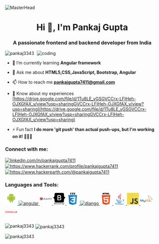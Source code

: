 ![MasterHead](https://dribbble.com/shots/4171367-Coding-Freak/attachments/10240400?mode=media)
<h1 align="center">Hi 👋, I'm Pankaj Gupta</h1>
<h3 align="center">A passionate frontend and backend developer from India</h3>

<img align="right" alt="coding" width="400" src="">
<p align="left"> <img src="https://komarev.com/ghpvc/?username=pankaj3343&label=Profile%20views&color=0e75b6&style=flat" alt="pankaj3343" /> </p>

- 🌱 I’m currently learning **Angular framework**

- 💬 Ask me about **HTML5,CSS,JavaScript, Bootstrap, Angular**

- 📫 How to reach me **pankajgupta7411@gmail.com**

- 📄 Know about my experiences [https://drive.google.com/file/d/1Tu8LE_vGSGVCCrx-LFIHeh-OJXGfAX_y/view?usp=sharingGVCCrx-LFIHeh-OJXGfAX_y/view?usp=sharing](https://drive.google.com/file/d/1Tu8LE_vGSGVCCrx-LFIHeh-OJXGfAX_y/view?usp=sharingGVCCrx-LFIHeh-OJXGfAX_y/view?usp=sharing)

- ⚡ Fun fact **I do more 'git push' than actual push-ups, but I'm working on it! 💪👩‍💻**

<h3 align="left">Connect with me:</h3>
<p align="left">
<a href="https://linkedin.com/in/linkedin.com/in/pankajgupta7411" target="blank"><img align="center" src="https://raw.githubusercontent.com/rahuldkjain/github-profile-readme-generator/master/src/images/icons/Social/linked-in-alt.svg" alt="linkedin.com/in/pankajgupta7411" height="30" width="40" /></a>
<a href="https://www.hackerrank.com/https://www.hackerrank.com/profile/pankajgupta7411" target="blank"><img align="center" src="https://raw.githubusercontent.com/rahuldkjain/github-profile-readme-generator/master/src/images/icons/Social/hackerrank.svg" alt="https://www.hackerrank.com/profile/pankajgupta7411" height="30" width="40" /></a>
<a href="https://www.hackerearth.com/https://www.hackerearth.com/@pankajgupta7411" target="blank"><img align="center" src="https://raw.githubusercontent.com/rahuldkjain/github-profile-readme-generator/master/src/images/icons/Social/hackerearth.svg" alt="https://www.hackerearth.com/@pankajgupta7411" height="30" width="40" /></a>
</p>

<h3 align="left">Languages and Tools:</h3>
<p align="left"> <a href="https://developer.android.com" target="_blank" rel="noreferrer"> <img src="https://raw.githubusercontent.com/devicons/devicon/master/icons/android/android-original-wordmark.svg" alt="android" width="40" height="40"/> </a> <a href="https://angular.io" target="_blank" rel="noreferrer"> <img src="https://angular.io/assets/images/logos/angular/angular.svg" alt="angular" width="40" height="40"/> </a> <a href="https://angular.io" target="_blank" rel="noreferrer"> <img src="https://raw.githubusercontent.com/devicons/devicon/master/icons/angularjs/angularjs-original-wordmark.svg" alt="angularjs" width="40" height="40"/> </a> <a href="https://getbootstrap.com" target="_blank" rel="noreferrer"> <img src="https://raw.githubusercontent.com/devicons/devicon/master/icons/bootstrap/bootstrap-plain-wordmark.svg" alt="bootstrap" width="40" height="40"/> </a> <a href="https://www.w3schools.com/css/" target="_blank" rel="noreferrer"> <img src="https://raw.githubusercontent.com/devicons/devicon/master/icons/css3/css3-original-wordmark.svg" alt="css3" width="40" height="40"/> </a> <a href="https://www.djangoproject.com/" target="_blank" rel="noreferrer"> <img src="https://cdn.worldvectorlogo.com/logos/django.svg" alt="django" width="40" height="40"/> </a> <a href="https://www.w3.org/html/" target="_blank" rel="noreferrer"> <img src="https://raw.githubusercontent.com/devicons/devicon/master/icons/html5/html5-original-wordmark.svg" alt="html5" width="40" height="40"/> </a> <a href="https://www.java.com" target="_blank" rel="noreferrer"> <img src="https://raw.githubusercontent.com/devicons/devicon/master/icons/java/java-original.svg" alt="java" width="40" height="40"/> </a> <a href="https://developer.mozilla.org/en-US/docs/Web/JavaScript" target="_blank" rel="noreferrer"> <img src="https://raw.githubusercontent.com/devicons/devicon/master/icons/javascript/javascript-original.svg" alt="javascript" width="40" height="40"/> </a> <a href="https://www.mysql.com/" target="_blank" rel="noreferrer"> <img src="https://raw.githubusercontent.com/devicons/devicon/master/icons/mysql/mysql-original-wordmark.svg" alt="mysql" width="40" height="40"/> </a> <a href="https://www.oracle.com/" target="_blank" rel="noreferrer"> <img src="https://raw.githubusercontent.com/devicons/devicon/master/icons/oracle/oracle-original.svg" alt="oracle" width="40" height="40"/> </a> </p>

<p><img align="left" src="https://github-readme-stats.vercel.app/api/top-langs?username=pankaj3343&show_icons=true&locale=en&layout=compact" alt="pankaj3343" /></p>

<p>&nbsp;<img align="center" src="https://github-readme-stats.vercel.app/api?username=pankaj3343&show_icons=true&locale=en" alt="pankaj3343" /></p>

<p><img align="center" src="https://github-readme-streak-stats.herokuapp.com/?user=pankaj3343&" alt="pankaj3343" /></p>
